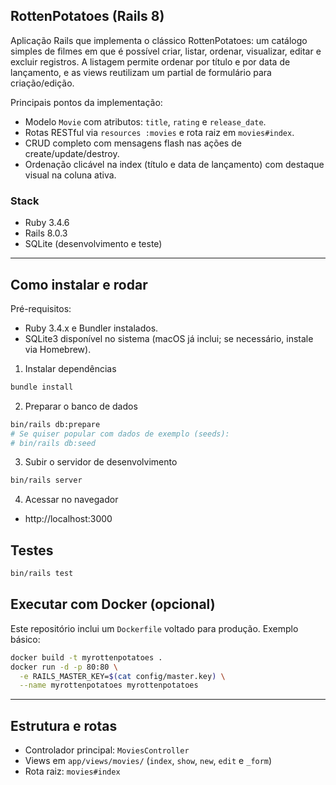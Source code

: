## RottenPotatoes (Rails 8)

Aplicação Rails que implementa o clássico RottenPotatoes: um catálogo simples de filmes em que é possível criar, listar, ordenar, visualizar, editar e excluir registros. A listagem permite ordenar por título e por data de lançamento, e as views reutilizam um partial de formulário para criação/edição.

Principais pontos da implementação:
- Modelo `Movie` com atributos: `title`, `rating` e `release_date`.
- Rotas RESTful via `resources :movies` e rota raiz em `movies#index`.
- CRUD completo com mensagens flash nas ações de create/update/destroy.
- Ordenação clicável na index (título e data de lançamento) com destaque visual na coluna ativa.

### Stack
- Ruby 3.4.6
- Rails 8.0.3
- SQLite (desenvolvimento e teste)

---

## Como instalar e rodar

Pré-requisitos:
- Ruby 3.4.x e Bundler instalados.
- SQLite3 disponível no sistema (macOS já inclui; se necessário, instale via Homebrew).

1) Instalar dependências
```bash
bundle install
```

2) Preparar o banco de dados
```bash
bin/rails db:prepare
# Se quiser popular com dados de exemplo (seeds):
# bin/rails db:seed
```

3) Subir o servidor de desenvolvimento
```bash
bin/rails server
```

4) Acessar no navegador
- http://localhost:3000

## Testes
```bash
bin/rails test
```

## Executar com Docker (opcional)
Este repositório inclui um `Dockerfile` voltado para produção. Exemplo básico:
```bash
docker build -t myrottenpotatoes .
docker run -d -p 80:80 \
  -e RAILS_MASTER_KEY=$(cat config/master.key) \
  --name myrottenpotatoes myrottenpotatoes
```

---

## Estrutura e rotas
- Controlador principal: `MoviesController`
- Views em `app/views/movies/` (`index`, `show`, `new`, `edit` e `_form`)
- Rota raiz: `movies#index`

